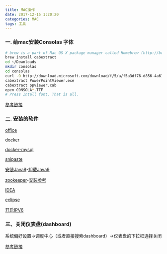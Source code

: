 ```yaml
---
title: MAC操作
date: 2017-12-15 1:20:20
categories: MAC
tags: 工具
---
```

### 一. 给mac安装Consolas 字体

```bash
# brew is a part of Mac OS X package manager called Homebrew (http://brew.sh/).
brew install cabextract
cd ~/Downloads
mkdir consolas
cd consolas
curl -O http://download.microsoft.com/download/f/5/a/f5a3df76-d856-4a61-a6bd-722f52a5be26/PowerPointViewer.exe
cabextract PowerPointViewer.exe
cabextract ppviewer.cab
open CONSOLA*.TTF
# Press Intall font. That is all.
```
<!--more-->
[参考链接](http://ikato.com/blog/how-to-install-consolas-font-on-mac-os-x.html)

### 二. 安装的软件

[office](http://www.jianshu.com/p/2172835cfb17)

[docker](https://www.docker.com/docker-mac)

[docker-mysql](https://hub.alauda.cn/repos/alauda/mysql)

[snipaste](https://zh.snipaste.com/)

[安装Java8](http://www.oracle.com/technetwork/java/javase/downloads/jdk8-downloads-2133151.html)-[卸载Java9](https://gist.github.com/schnell18/bcb9833f725be22f6acd01f94b486392)

[zookeeper](https://zookeeper.apache.org/releases.html#download)-[安装参考](http://www.jianshu.com/p/0ba61bf7149f)

[IDEA](http://www.cnblogs.com/wang1024/p/7485758.html)

[eclipse](http://www.eclipse.org/downloads/)

[开启IPV6](https://github.com/XX-net/XX-Net/wiki/IPv6-Mac)

### 三、关闭仪表盘(dashboard)

系统偏好设置->调度中心（或者直接搜索dashboard）->仪表盘的下拉框选择关闭

[参考链接](https://www.maczd.com/post/39.html)